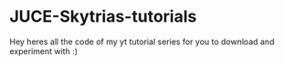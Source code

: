 # JUCE-Skytrias-tutorials
Hey heres all the code of my yt tutorial series for you to download and experiment with :)
